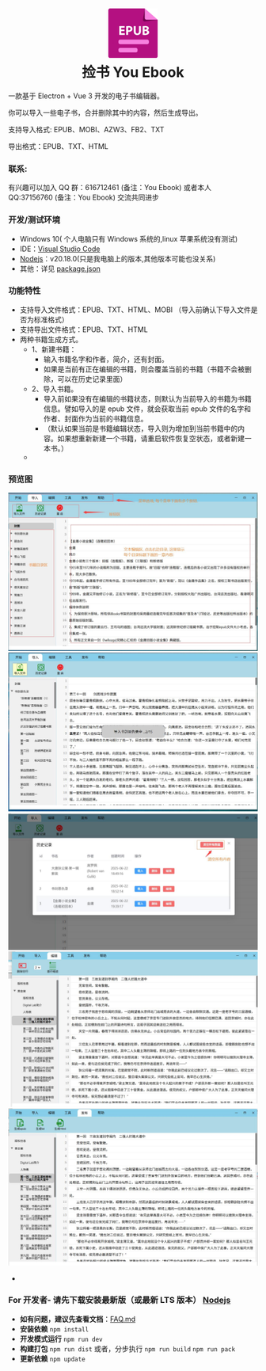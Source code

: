 # <div align='center'><img src="https://github.com/laowus/You-Ebook/blob/main/public/icon.png" width="100" height="100"><br/>捡书 You Ebook</div>

一款基于 Electron + Vue 3 开发的电子书编辑器。

你可以导入一些电子书，合并删除其中的内容，然后生成导出。

支持导入格式: EPUB、MOBI、AZW3、FB2、TXT

导出格式：EPUB、TXT、HTML

### 联系:

有兴趣可以加入 QQ 群：616712461 (备注：You Ebook)
或者本人 QQ:37156760 (备注：You Ebook) 交流共同进步

### 开发/测试环境

- Windows 10( 个人电脑只有 Windows 系统的,linux 苹果系统没有测试)
- IDE：[Visual Studio Code](https://code.visualstudio.com/)
- [Nodejs](https://nodejs.org/)：v20.18.0(只是我电脑上的版本,其他版本可能也没关系)
- 其他：详见 [package.json](package.json)

### 功能特性

- 支持导入文件格式：EPUB、TXT、HTML、MOBI （导入前确认下导入文件是否为标准格式）
- 支持导出文件格式：EPUB、TXT、HTML
- 两种书籍生成方式。
  - 1、新建书籍：
    - 输入书籍名字和作者，简介，还有封面。
    - 如果是当前有正在编辑的书籍，则会覆盖当前的书籍（书籍不会被删除，可以在历史记录里面）
  - 2、导入书籍。
    - 导入前如果没有在编辑的书籍状态，则默认为当前导入的书籍为书籍信息。譬如导入的是 epub 文件，就会获取当前 epub 文件的名字和作者、封面作为当前的书籍信息。
    - （默认如果当前是书籍编辑状态，导入则为增加到当前书籍中的内容。如果想重新新建一个书籍，请重启软件恢复空状态，或者新建一本书。）
  -

### 预览图

![Github snap 1.png](https://github.com/laowus/You-Ebook/blob/main/snapshot/01.jpg)
![Github snap 2.png](https://github.com/laowus/You-Ebook/blob/main/snapshot/02.jpg)
![Github snap 3.png](https://github.com/laowus/You-Ebook/blob/main/snapshot/03.jpg)
![Github snap 4.png](https://github.com/laowus/You-Ebook/blob/main/snapshot/04.jpg)
![Github snap 5.png](https://github.com/laowus/You-Ebook/blob/main/snapshot/05.jpg)

-

### For 开发者- 请先下载安装最新版（或最新 LTS 版本） [Nodejs](https://nodejs.org/)

- <b>如有问题，建议先查看文档</b>：[FAQ.md](FAQ.md)
- <b>安装依赖</b>
  `npm install`
- <b>开发模式运行</b>
  `npm run dev`
- <b>构建打包</b>
  `npm run dist`
  或者，分步执行
  `npm run build`
  `npm run pack`
- <b>更新依赖</b>
  `npm update`
